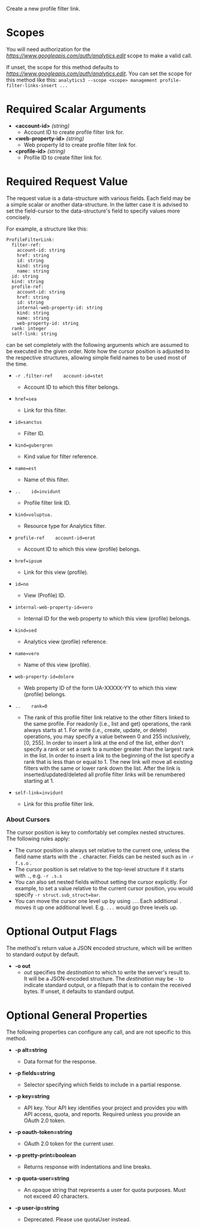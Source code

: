 Create a new profile filter link.
# Scopes

You will need authorization for the *https://www.googleapis.com/auth/analytics.edit* scope to make a valid call.

If unset, the scope for this method defaults to *https://www.googleapis.com/auth/analytics.edit*.
You can set the scope for this method like this: `analytics3 --scope <scope> management profile-filter-links-insert ...`
# Required Scalar Arguments
* **&lt;account-id&gt;** *(string)*
    - Account ID to create profile filter link for.
* **&lt;web-property-id&gt;** *(string)*
    - Web property Id to create profile filter link for.
* **&lt;profile-id&gt;** *(string)*
    - Profile ID to create filter link for.
# Required Request Value

The request value is a data-structure with various fields. Each field may be a simple scalar or another data-structure.
In the latter case it is advised to set the field-cursor to the data-structure's field to specify values more concisely.

For example, a structure like this:
```
ProfileFilterLink:
  filter-ref:
    account-id: string
    href: string
    id: string
    kind: string
    name: string
  id: string
  kind: string
  profile-ref:
    account-id: string
    href: string
    id: string
    internal-web-property-id: string
    kind: string
    name: string
    web-property-id: string
  rank: integer
  self-link: string

```

can be set completely with the following arguments which are assumed to be executed in the given order. Note how the cursor position is adjusted to the respective structures, allowing simple field names to be used most of the time.

* `-r .filter-ref    account-id=stet`
    - Account ID to which this filter belongs.
* `href=sea`
    - Link for this filter.
* `id=sanctus`
    - Filter ID.
* `kind=gubergren`
    - Kind value for filter reference.
* `name=est`
    - Name of this filter.

* `..    id=invidunt`
    - Profile filter link ID.
* `kind=voluptua.`
    - Resource type for Analytics filter.
* `profile-ref    account-id=erat`
    - Account ID to which this view (profile) belongs.
* `href=ipsum`
    - Link for this view (profile).
* `id=no`
    - View (Profile) ID.
* `internal-web-property-id=vero`
    - Internal ID for the web property to which this view (profile) belongs.
* `kind=sed`
    - Analytics view (profile) reference.
* `name=vero`
    - Name of this view (profile).
* `web-property-id=dolore`
    - Web property ID of the form UA-XXXXX-YY to which this view (profile) belongs.

* `..    rank=0`
    - The rank of this profile filter link relative to the other filters linked to the same profile.
        For readonly (i.e., list and get) operations, the rank always starts at 1.
        For write (i.e., create, update, or delete) operations, you may specify a value between 0 and 255 inclusively, [0, 255]. In order to insert a link at the end of the list, either don&#39;t specify a rank or set a rank to a number greater than the largest rank in the list. In order to insert a link to the beginning of the list specify a rank that is less than or equal to 1. The new link will move all existing filters with the same or lower rank down the list. After the link is inserted/updated/deleted all profile filter links will be renumbered starting at 1.
* `self-link=invidunt`
    - Link for this profile filter link.


### About Cursors

The cursor position is key to comfortably set complex nested structures. The following rules apply:

* The cursor position is always set relative to the current one, unless the field name starts with the `.` character. Fields can be nested such as in `-r f.s.o` .
* The cursor position is set relative to the top-level structure if it starts with `.`, e.g. `-r .s.s`
* You can also set nested fields without setting the cursor explicitly. For example, to set a value relative to the current cursor position, you would specify `-r struct.sub_struct=bar`.
* You can move the cursor one level up by using `..`. Each additional `.` moves it up one additional level. E.g. `...` would go three levels up.


# Optional Output Flags

The method's return value a JSON encoded structure, which will be written to standard output by default.

* **-o out**
    - *out* specifies the *destination* to which to write the server's result to.
      It will be a JSON-encoded structure.
      The *destination* may be `-` to indicate standard output, or a filepath that is to contain the received bytes.
      If unset, it defaults to standard output.
# Optional General Properties

The following properties can configure any call, and are not specific to this method.

* **-p alt=string**
    - Data format for the response.

* **-p fields=string**
    - Selector specifying which fields to include in a partial response.

* **-p key=string**
    - API key. Your API key identifies your project and provides you with API access, quota, and reports. Required unless you provide an OAuth 2.0 token.

* **-p oauth-token=string**
    - OAuth 2.0 token for the current user.

* **-p pretty-print=boolean**
    - Returns response with indentations and line breaks.

* **-p quota-user=string**
    - An opaque string that represents a user for quota purposes. Must not exceed 40 characters.

* **-p user-ip=string**
    - Deprecated. Please use quotaUser instead.
